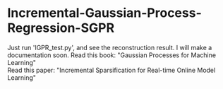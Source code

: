 # Incremental-Gaussian-Process-Regression-SGPR

Just run 'IGPR_test.py', and see the reconstruction result. I will make a documentation soon. 
Read this book: "Gaussian Processes for Machine Learning"  
Read this paper: "Incremental Sparsification for Real-time Online Model Learning"
